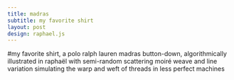 ```yaml
---
title: madras
subtitle: my favorite shirt
layout: post
design: raphael.js
---
```


#my favorite shirt, a polo ralph lauren madras button-down, algorithmically illustrated in raphaël with semi-random scattering moiré weave and line variation simulating the warp and weft of threads in less perfect machines

<script>
var paper = Raphael(0,0,2000,2000);

var Madras = function(originX, originY, widthX, widthY) {
    this.originX = originX;
    this.originY = originY;
    this.widthX = widthX;
    this.widthY = widthY;    
}

Madras.prototype.colors = {
	"pink" : "#fa0079",
	"teal" : "#02baa5",
	"white" : "#fffee3",
	"yellow" : "#fcfc00"
}

Madras.prototype.init = function () {
	var stripe = new Stripe();
	
	var pink = this.colors.pink;
	var teal = this.colors.teal;
	var white = this.colors.white;
	var yellow = this.colors.yellow;
	
	// DOWN
	this.downMacro(stripe, pink, teal, white);
	this.downMacro(stripe, pink, teal, white);
	this.downMacro(stripe, pink, teal, white);
	
	// ACROSS
	this.acrossWeave(stripe);
	this.acrossWeave(stripe);
}

Madras.prototype.acrossWeave = function (stripe) {
	var pink = this.colors.pink;
	var teal = this.colors.teal;
	var white = this.colors.white;
	var yellow = this.colors.yellow;
	
	this.acrossMacro(stripe, teal, white);
	this.acrossMacroThree(stripe, pink, teal);
	this.acrossMacro(stripe, yellow, white);
	this.acrossMacroThree(stripe, white, yellow);
	this.acrossMacroContrast(stripe, teal, white);
	this.acrossMacroThree(stripe, pink, white);
}

Madras.prototype.acrossMacro = function (stripe, first, second, third) {
	stripe.makeStripe("L-H", first);
	stripe.makeStripe("M-H", second);
	stripe.makeStripe("L-H", first);
}

Madras.prototype.acrossMacroThree = function (stripe, first, second) {
	stripe.makeStripe("L-H", first);
	stripe.makeStripe("XS-H", second);
	stripe.makeStripe("XS-H", first);
	stripe.makeStripe("XS-H", second);
	stripe.makeStripe("XS-H", first);
	stripe.makeStripe("XS-H", second);
	stripe.makeStripe("L-H", first);
}

Madras.prototype.acrossMacroContrast = function (stripe, first, second) {
	stripe.makeStripe("L-H", first);
	stripe.makeStripe("XXS-H", second);
	stripe.makeStripe("XS-H", first);
	stripe.makeStripe("XXS-H", second);
	stripe.makeStripe("XS-H", first);
	stripe.makeStripe("XXS-H", second);
	stripe.makeStripe("L-H", first);
}

Madras.prototype.downMacro = function (stripe, first, second, third) {
	stripe.makeStripe("XL-V", first);
	stripe.makeStripe("XSM-V", second);
	stripe.makeStripe("XXS-V", third);
	stripe.makeStripe("XXS-V", second);
	stripe.makeStripe("XXS-V", third);
	stripe.makeStripe("XSM-V", second);
	stripe.makeStripe("XL-V", first);
	stripe.makeStripe("XS-V", second);
	stripe.makeStripe("XSM-V", first);
	stripe.makeStripe("XXL-V", second);
	stripe.makeStripe("XSM-V", first);
	stripe.makeStripe("XS-V", second);
}


var Stripe = function() {
	this.startX = 0;
	this.startY = 0;
	this.Xcollection = [];
	this.Ycollection = [];
	this.multiplier = 2;
}

Stripe.prototype.varyWidth = function (original) {
	function getRandomInt(min, max) {
	  return Math.floor(Math.random() * (max - min + 1)) + min;
	}
	
	var min = 0.90 * original;
	var max = 1.15 * original;
	
	return getRandomInt(min, max);
}

Stripe.prototype.threadsLookup = [
	{
		"name" : "XXS",
		"number" : 3
	},
	{
		"name" : "XSM",
		"number": 6,
	},
	{
		"name" : "XS",
		"number": 10
	},
	{
		"name" : "S",
		"number": 20
	},
	{
		"name" : "M",
		"number" : 25
	},
	{
		"name" : "L",
		"number" : 40
	},
	{
		"name" : "XL",
		"number" : 100
	}, 
	{
		"name" : "XXL",
		"number" : 125
	}
];

Stripe.prototype.makeStripe = function (readWidth, color) {
	var threads, orientation;
	var threadsLookup = this.threadsLookup;
	var cache = readWidth.split("-");
	orientation = cache[1] === "V" ? "vertical" : "horizontal";
	for(var i = 0; i < threadsLookup.length; i++) {
		if (threadsLookup[i].name === cache[0]) {
			threads = this.varyWidth(threadsLookup[i].number);
		}
	}
	var offsetX = 0, offsetY = 0;
	
	
	if (orientation === "horizontal") {
		this.Xcollection.push(threads * this.multiplier);
		this.startX++;
		for (var k = 1; k < this.Xcollection.length; k++) {
			if (this.Xcollection.length === 1) {
				offsetX = 0;
			} else {

				offsetX += this.Xcollection[k-1];
			}
		}
	} else if (orientation === "vertical") {
		this.Ycollection.push(threads * this.multiplier);
		this.startY++;
		for (var k = 1; k < this.Ycollection.length; k++) {
			if (this.Ycollection.length === 1) {
				offsetY = 0;
			} else {
				offsetY += this.Ycollection[k-1];
			}
		}
	}
	
	function getRandomInt(min, max) {
	  return Math.floor(Math.random() * (max - min + 1)) + min;
	}
	
	var make;
    var m = this.multiplier;
	for (var j = 0; j<threads; j++) {
		var fix = getRandomInt(1,15);
		
        if (j%2 === 0) {
            make = orientation === "vertical" ? new Thread(orientation, 2000, offsetX + 0, offsetY + (j*m)) : new Thread(orientation, 2000, offsetX + (j*m), offsetY +  0);
        } else {
            make = orientation === "vertical" ? new Thread(orientation, 2000, offsetX + fix, offsetY + (j*m)) : new Thread(orientation, 2000, offsetX + (j*m), offsetY + fix);   
        }
		make.defaultDash(color);
    }
}

var Thread = function(direction, length, originX, originY) {
    this.direction = direction;
    this.length = length;
    this.originX = originX;
    this.originY = originY;
}

Thread.prototype.point = function (x, y) {
    return x + "," + y + ",";
}

Thread.prototype.defaultDash = function (color) {
    var x = this.originX;
    var y = this.originY;
    if (this.direction === "vertical") {
        tr = this.line(this.point(x, y) + this.point(x+this.length, y));
    }
    
    if (this.direction === "horizontal") {
        tr = this.line(this.point(x, y) + this.point(x, y+this.length));
    }
    tr.attr({'stroke-dasharray': '-', 'stroke' : color, 'stroke-width' : 1});
}

Thread.prototype.line = function(lines) {
    return paper.path("M" + lines);
}

var mad = new Madras();
mad.init();
</script>